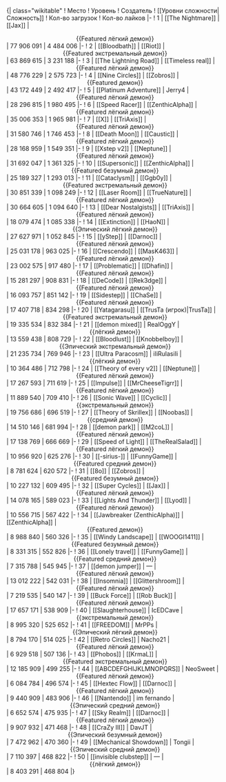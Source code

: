 {| class="wikitable"
! Место
! Уровень
! Создатель
! [[Уровни сложности|Сложность]]
! Кол-во загрузок
! Кол-во лайков
|-
! 1
| [[The Nightmare]]
| [[Jax]]
| <center>{{Featured лёгкий демон}}</center>
| 77 906 091
| 4 484 006
|-
! 2
| [[Bloodbath]]
| [[Riot]]
| <center>{{Featured экстремальный демон}}</center>
| 63 869 615
| 3 231 188
|-
! 3
| [[The Lightning Road]]
| [[Timeless real]]
| <center>{{Featured лёгкий демон}}</center>
| 48 776 229
| 2 575 723
|-
! 4
| [[Nine Circles]]
| [[Zobros]]
| <center>{{Featured демон}}</center>
| 43 172 449
| 2 492 417
|-
! 5
| [[Platinum Adventure]]
| Jerry4
| <center>{{Featured лёгкий демон}}</center>
| 28 296 815
| 1 980 495
|-
! 6
| [[Speed Racer]]
| [[ZenthicAlpha]]
| <center>{{Featured лёгкий демон}}</center>
| 35 006 353
| 1 965 981
|-
! 7
| [[X]]
| [[TriAxis]]
| <center>{{Featured лёгкий демон}}</center>
| 31 580 746
| 1 746 453
|-
! 8
| [[Death Moon]]
| [[Caustic]]
| <center>{{Featured лёгкий демон}}</center>
| 28 168 959
| 1 549 351
|-
! 9
| [[Xstep v2]]
| [[Neptune]]
| <center>{{Featured лёгкий демон}}</center>
| 31 692 047
| 1 361 325
|-
! 10
| [[Supersonic]]
| [[ZenthicAlpha]]
| <center>{{Featured безумный демон}}</center>
| 25 189 327
| 1 293 013
|-
! 11
| [[Cataclysm]]
| [[Ggb0y]]
| <center>{{Featured экстремальный демон}}</center>
| 30 851 339
| 1 098 249
|-
! 12
| [[Laser Room]]
| [[TrueNature]]
| <center>{{Featured лёгкий демон}}</center>
| 30 664 605
| 1 094 640
|-
! 13
| [[Dear Nostalgists]]
| [[TriAxis]]
| <center>{{Featured лёгкий демон}}</center>
| 18 079 474
| 1 085 338
|-
! 14
| [[Extinction]]
| [[HaoN]]
| <center>{{Эпический лёгкий демон}}</center>
| 27 627 971
| 1 052 845
|-
! 15
| [[yStep]]
| [[Darnoc]]
| <center>{{Featured лёгкий демон}}</center>
| 25 031 178
| 963 025
|-
! 16
| [[Crescendo]]
| [[MasK463]]
| <center>{{Featured лёгкий демон}}</center>
| 23 002 575
| 917 480
|-
! 17
| [[Problematic]]
| [[Dhafin]]
| <center>{{Featured лёгкий демон}}</center>
| 15 281 297
| 908 831
|-
! 18
| [[DeCode]]
| [[Rek3dge]]
| <center>{{Featured лёгкий демон}}</center>
| 16 093 757
| 851 142
|-
! 19
| [[Sidestep]]
| [[ChaSe]]
| <center>{{Featured лёгкий демон}}</center>
| 17 407 718
| 834 298
|-
! 20
| [[Yatagarasu]]
| [[TrusTa (игрок)|TrusTa]]
| <center>{{Featured экстремальный демон}}</center>
| 19 335 534
| 832 384
|-
! 21
| [[demon mixed]]
| RealOggY
| <center>{{лёгкий демон}}</center>
| 13 559 438
| 808 729
|-
! 22
| [[Bloodlust]]
| [[Knobbelboy]]
| <center>{{Эпический экстремальный демон}}</center>
| 21 235 734
| 769 946
|-
! 23
| [[Ultra Paracosm]]
| iIiRulasiIi
| <center>{{лёгкий демон}}</center>
| 10 364 486
| 712 798
|-
! 24
| [[Theory of every v2]]
| [[Neptune]]
| <center>{{Featured лёгкий демон}}</center>
| 17 267 593
| 711 619
|-
! 25
| [[Impulse]]
| [[MrCheeseTigrr]]
| <center>{{Featured лёгкий демон}}</center>
| 11 889 540
| 709 410
|-
! 26
| [[Sonic Wave]]
| [[Cyclic]]
| <center>{{экстремальный демон}}</center>
| 19 756 686
| 696 519
|-
! 27
| [[Theory of Skrillex]]
| [[Noobas]]
| <center>{{средний демон}}</center>
| 14 510 146
| 681 994
|-
! 28
| [[demon park]]
| [[M2coL]]
| <center>{{Featured лёгкий демон}}</center>
| 17 138 769
| 666 669
|-
! 29
| [[Speed of Light]]
| [[TheRealSalad]]
| <center>{{Featured лёгкий демон}}</center>
| 10 956 920
| 625 276
|-
! 30
| [[-sirius-]]
| [[FunnyGame]]
| <center>{{Featured средний демон}}</center>
| 8 781 624
| 620 572
|-
! 31
| [[8o]]
| [[Zobros]]
| <center>{{Featured безумный демон}}</center>
| 10 227 132
| 609 495
|-
! 32
| [[Super Cycles]]
| [[Jax]]
| <center>{{Featured лёгкий демон}}</center>
| 14 078 165
| 589 023
|-
! 33
| [[Lights And Thunder]]
| [[Lyod]]
| <center>{{Featured лёгкий демон}}</center>
| 10 556 715
| 567 422
|-
! 34
| [[Jawbreaker (ZenthicAlpha)]]
| [[ZenthicAlpha]]
| <center>{{Featured демон}}</center>
| 8 988 840
| 560 326
|-
! 35
| [[Windy Landscape]]
| [[WOOGI1411]]
| <center>{{Featured безумный демон}}</center>
| 8 331 315
| 552 826
|-
! 36
| [[Lonely travel]]
| [[FunnyGame]]
| <center>{{Featured средний демон}}</center>
| 7 315 788
| 545 945
|-
! 37
| [[demon jumper]]
| —
| <center>{{Featured лёгкий демон}}</center>
| 13 012 222
| 542 031
|-
! 38
| [[Insomnia]]
| [[Glittershroom]]
| <center>{{Featured лёгкий демон}}</center>
| 7 219 535
| 540 147
|-
! 39
| [[Buck Force]]
| [[Rob Buck]]
| <center>{{Featured лёгкий демон}}</center>
| 17 657 171
| 538 909
|-
! 40
| [[Slaughterhouse]]
| IcEDCave
| <center>{{экстремальный демон}}</center>
| 8 995 320
| 525 652
|-
! 41
| [[FREEDOM]]
| MrPPs
| <center>{{Эпический лёгкий демон}}</center>
| 8 794 170
| 514 025
|-
! 42
| [[Retro Circles]]
| Nacho21
| <center>{{Featured лёгкий демон}}</center>
| 6 929 518
| 507 136
|-
! 43
| [[Phobos]]
| [[KrmaL]]
| <center>{{Featured экстремальный демон}}</center>
| 12 185 909
| 499 255
|-
! 44
| [[ABCDEFGHIJKLMNOPQRS]]
| NeoSweet
| <center>{{Featured лёгкий демон}}</center>
| 6 084 784
| 496 574
|-
! 45
| [[Hextec Flow]]
| [[Darnoc]]
| <center>{{Featured лёгкий демон}}</center>
| 9 440 909
| 483 906
|-
! 46
| [[Nantendo]]
| im fernando
| <center>{{Эпический средний демон}}</center>
| 6 652 574
| 475 935
|-
! 47
| [[Sky Realm]]
| [[Darnoc]]
| <center>{{Featured лёгкий демон}}</center>
| 9 907 932
| 471 468
|-
! 48
| [[CraZy III]]
| DavJT
| <center>{{Эпический безумный демон}}</center>
| 7 472 962
| 470 360
|-
! 49
| [[Mechanical Showdown]]
| Tongii
| <center>{{Эпический средний демон}}</center>
| 7 110 397
| 468 822
|-
! 50
| [[invisible clubstep]]
| —
| <center>{{лёгкий демон}}</center>
| 8 403 291
| 468 804
|}
